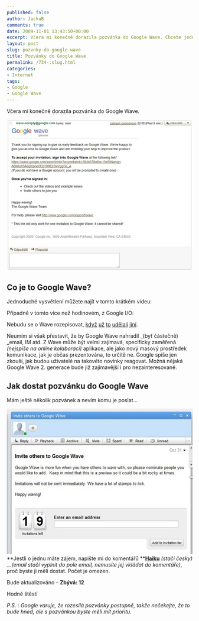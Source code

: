```yaml
---
published: false
author: JackuB
comments: true
date: 2009-11-01 13:43:50+00:00
excerpt: Včera mi konečně dorazila pozvánka do Google Wave. Chcete jednu?
layout: post
slug: pozvnky-do-google-wave
title: Pozvánky do Google Wave
permalink: /734-:slug.html
categories:
- Internet
tags:
- Google
- Google Wave
---
```


Včera mi konečně dorazila pozvánka do Google Wave.

![Pozvánka do Google Wave](/uploads/2009/11/Pozvnka.jpg)


## Co je to Google Wave?


Jednoduché vysvětlení můžete najít v tomto krátkém videu:















Případně v tomto více než hodinovém, z Google I/O:















Nebudu se o Wave rozepisovat, [když](http://kryl.info/clanek/627-google-wave-nahodte-vlnu) [už](http://technet.idnes.cz/revolucni-sluzba-google-wave-konkurence-pro-icq-i-office-pks-/sw_internet.asp?c=A090528_151334_sw_internet_vse) [to](http://www.lupa.cz/clanky/budeme-se-jednou-vlnit-v-rytmu-google-wave/) [udělali](http://www.zive.cz/clanky/fenomen-google-wave-take-chcete-pozvanku/sc-3-a-149472/default.aspx) [jiní](http://www.tyden.cz/rubriky/veda-a-technika/technologie/vyzkouseli-jsme-google-wave-nabizime-prvni-dojmy_144384.html).

Neumím si však přestavit, že by Google Wave nahradil _(byť částečně) _email, IM atd. Z Wave může být velmi zajímavá, specificky zaměřená _(nejspíše na online kolaboraci)_ aplikace, ale jako nový masový prostředek komunikace, jak je občas prezentována, to určitě ne. Google spíše jen zkouší, jak budou uživatelé na takovéto novinky reagovat. Možná nějaká Google Wave 2. generace bude již zajímavější i pro nezainteresované.


## Jak dostat pozvánku do Google Wave


Mám ještě několik pozvánek a nevím komu je poslat…

![Pozvánky](/uploads/2009/11/Pozvnky.jpg)**Jestli o jednu máte zájem, napište mi do komentářů **[**Haiku**](http://cs.wikipedia.org/wiki/Haiku) _(stačí česky) __(email stačí vyplnit do pole email, nemusíte jej vkládat do komentáře)_, proč byste ji měli dostat. Počet je omezen.

Bude aktualizováno – **Zbývá: 12**

Hodně štěstí

_P.S. : Google varuje, že rozesílá pozvánky postupně, takže nečekejte, že to bude hned, ale s pozvánkou byste měli mít prioritu._
